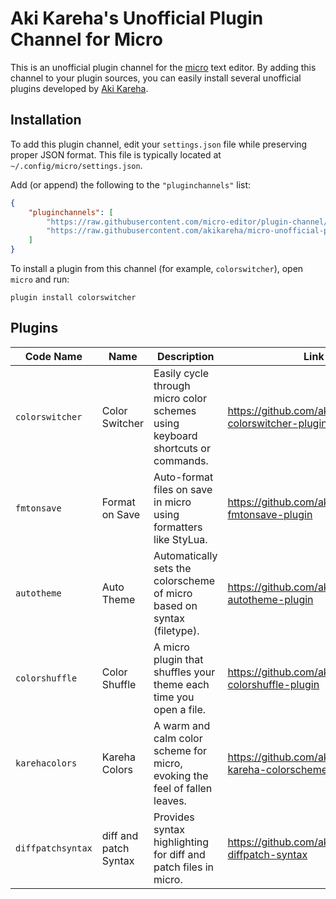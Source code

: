 # Aki Kareha's Unofficial Plugin Channel for Micro

This is an unofficial plugin channel for the
[micro](https://micro-editor.github.io/) text editor.
By adding this channel to your plugin sources, you can easily install several
unofficial plugins developed by [Aki Kareha](https://github.com/akikareha).

## Installation

To add this plugin channel, edit your `settings.json` file while preserving
proper JSON format.
This file is typically located at `~/.config/micro/settings.json`.

Add (or append) the following to the `"pluginchannels"` list:

```json
{
    "pluginchannels": [
        "https://raw.githubusercontent.com/micro-editor/plugin-channel/master/channel.json",
        "https://raw.githubusercontent.com/akikareha/micro-unofficial-plugin-channel/master/channel.json"
    ]
}
```

To install a plugin from this channel (for example, `colorswitcher`), open
`micro` and run:

```
plugin install colorswitcher
```

## Plugins

| Code Name         | Name                  | Description                                                                    | Link                                                    |
| ----------------- | --------------------- | ------------------------------------------------------------------------------ | ------------------------------------------------------- |
| `colorswitcher`   | Color Switcher        | Easily cycle through micro color schemes using keyboard shortcuts or commands. | https://github.com/akikareha/micro-colorswitcher-plugin |
| `fmtonsave`       | Format on Save        | Auto-format files on save in micro using formatters like StyLua.               | https://github.com/akikareha/micro-fmtonsave-plugin     |
| `autotheme`       | Auto Theme            | Automatically sets the colorscheme of micro based on syntax (filetype).        | https://github.com/akikareha/micro-autotheme-plugin     |
| `colorshuffle`    | Color Shuffle         | A micro plugin that shuffles your theme each time you open a file.             | https://github.com/akikareha/micro-colorshuffle-plugin  |
| `karehacolors`    | Kareha Colors         | A warm and calm color scheme for micro, evoking the feel of fallen leaves.     | https://github.com/akikareha/micro-kareha-colorschemes  |
| `diffpatchsyntax` | diff and patch Syntax | Provides syntax highlighting for diff and patch files in micro.                | https://github.com/akikareha/micro-diffpatch-syntax     |
